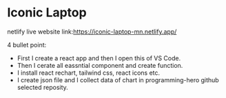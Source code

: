 # Iconic Laptop
netlify live website link:https://iconic-laptop-mn.netlify.app/

4 bullet point:
- First I create a react app and then I open this of VS Code.
- Then I cerate all eassntial component and  create function. 
- I install react rechart, tailwind css, react icons etc.
- I create json file and I collect data of chart in programming-hero github selected reposity.
